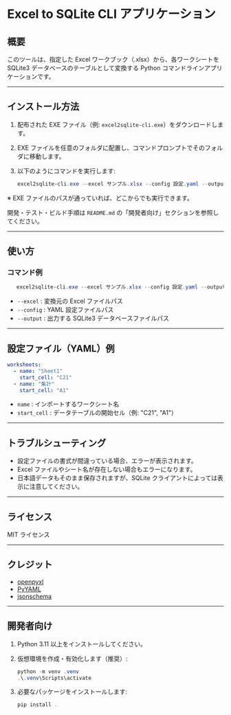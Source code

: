 # Excel to SQLite CLI アプリケーション

## 概要

このツールは、指定した Excel ワークブック（.xlsx）から、各ワークシートを SQLite3 データベースのテーブルとして変換する Python コマンドラインアプリケーションです。

---

## インストール方法

1. 配布された EXE ファイル（例: `excel2sqlite-cli.exe`）をダウンロードします。
2. EXE ファイルを任意のフォルダに配置し、コマンドプロンプトでそのフォルダに移動します。
3. 以下のようにコマンドを実行します:

   ```powershell
   excel2sqlite-cli.exe --excel サンプル.xlsx --config 設定.yaml --output 結果.db
   ```

※ EXE ファイルのパスが通っていれば、どこからでも実行できます。

開発・テスト・ビルド手順は `README.md` の「開発者向け」セクションを参照してください。

---

## 使い方

### コマンド例

```powershell
   excel2sqlite-cli.exe --excel サンプル.xlsx --config 設定.yaml --output 結果.db
```

- `--excel` : 変換元の Excel ファイルパス
- `--config` : YAML 設定ファイルパス
- `--output` : 出力する SQLite3 データベースファイルパス

---

## 設定ファイル（YAML）例

```yaml
worksheets:
  - name: "Sheet1"
    start_cell: "C21"
  - name: "集計"
    start_cell: "A1"
```

- `name` : インポートするワークシート名
- `start_cell` : データテーブルの開始セル（例: "C21", "A1"）

---

## トラブルシューティング

- 設定ファイルの書式が間違っている場合、エラーが表示されます。
- Excel ファイルやシート名が存在しない場合もエラーになります。
- 日本語データもそのまま保存されますが、SQLite クライアントによっては表示に注意してください。

---

## ライセンス

MIT ライセンス

---

## クレジット

- [openpyxl](https://openpyxl.readthedocs.io/)
- [PyYAML](https://pyyaml.org/)
- [jsonschema](https://python-jsonschema.readthedocs.io/)

---

## 開発者向け

1. Python 3.11 以上をインストールしてください。
2. 仮想環境を作成・有効化します（推奨）:

   ```powershell
   python -m venv .venv
   .\.venv\Scripts\activate
   ```

3. 必要なパッケージをインストールします:

   ```powershell
   pip install .
   ```
